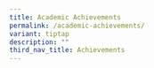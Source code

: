 ```yaml
---
title: Academic Achievements
permalink: /academic-achievements/
variant: tiptap
description: ""
third_nav_title: Achievements
---
```

